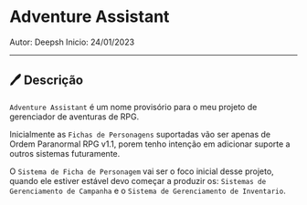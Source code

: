 # Adventure Assistant

Autor: Deepsh
Inicio: 24/01/2023

---

## 🖊 Descrição

`Adventure Assistant` é um nome provisório para o meu projeto de gerenciador de aventuras de RPG.

Inicialmente as `Fichas de Personagens` suportadas vão ser apenas de Ordem Paranormal RPG v1.1, porem tenho intenção em adicionar suporte a outros sistemas futuramente.

O `Sistema de Ficha de Personagem` vai ser o foco inicial desse projeto, quando ele estiver estável devo começar a produzir os: `Sistemas de Gerenciamento de Campanha` e o `Sistema de Gerenciamento de Inventario`.
